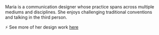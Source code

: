 ## 

Maria is a communication designer whose practice spans across multiple mediums and disciplines. She enjoys challenging traditional conventions and talking in the third person.

⚡ See more of her design work <a href="https://marianguyen.xyz/">here</a>


<!--
**maz9999/maz9999** is a ✨ _special_ ✨ repository because its `README.md` (this file) appears on your GitHub profile.


